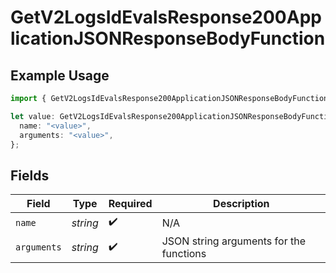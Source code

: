 # GetV2LogsIdEvalsResponse200ApplicationJSONResponseBodyFunction

## Example Usage

```typescript
import { GetV2LogsIdEvalsResponse200ApplicationJSONResponseBodyFunction } from "orq-poc-typescript-multi-env-version/models/operations";

let value: GetV2LogsIdEvalsResponse200ApplicationJSONResponseBodyFunction = {
  name: "<value>",
  arguments: "<value>",
};
```

## Fields

| Field                                   | Type                                    | Required                                | Description                             |
| --------------------------------------- | --------------------------------------- | --------------------------------------- | --------------------------------------- |
| `name`                                  | *string*                                | :heavy_check_mark:                      | N/A                                     |
| `arguments`                             | *string*                                | :heavy_check_mark:                      | JSON string arguments for the functions |